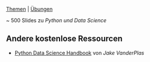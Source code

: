 [Themen](./python-and-data-science-all-collection-topics-de.html) | [Übungen](https://github.com/Joseph-knoebl/slides/tree/master/exercises)

~ 500 Slides zu _Python und Data Science_

<!-- CONTENT-BELOW -->

## Andere kostenlose Ressourcen

- [Python Data Science Handbook](https://jakevdp.github.io/PythonDataScienceHandbook/) von _Jake VanderPlas_
